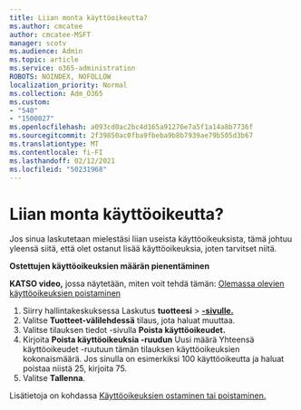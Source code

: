 ```yaml
---
title: Liian monta käyttöoikeutta?
ms.author: cmcatee
author: cmcatee-MSFT
manager: scotv
ms.audience: Admin
ms.topic: article
ms.service: o365-administration
ROBOTS: NOINDEX, NOFOLLOW
localization_priority: Normal
ms.collection: Adm_O365
ms.custom:
- "540"
- "1500027"
ms.openlocfilehash: a093cd0ac2bc4d165a91276e7a5f1a14a8b7736f
ms.sourcegitcommit: 2f39850ac0fba9fbeba9b8b7939ae79b505d3b67
ms.translationtype: MT
ms.contentlocale: fi-FI
ms.lasthandoff: 02/12/2021
ms.locfileid: "50231968"
---
```

# <a name="too-many-licenses"></a>Liian monta käyttöoikeutta?

Jos sinua laskutetaan mielestäsi liian useista käyttöoikeuksista, tämä johtuu yleensä siitä, että olet ostanut lisää käyttöoikeuksia, joten tarvitset niitä.
  
**Ostettujen käyttöoikeuksien määrän pienentäminen**

**KATSO video,** jossa näytetään, miten voit tehdä tämän: [Olemassa olevien käyttöoikeuksien poistaminen](https://go.microsoft.com/fwlink/p/?linkid=2154938)
  
1. Siirry hallintakeskuksessa Laskutus **tuotteesi** \> **[-sivulle.](https://go.microsoft.com/fwlink/p/?linkid=842054)**
2. Valitse **Tuotteet-välilehdessä** tilaus, jota haluat muuttaa.
3. Valitse tilauksen tiedot -sivulla **Poista käyttöoikeudet.**
4. Kirjoita **Poista käyttöoikeuksia -ruudun** Uusi  määrä Yhteensä käyttöoikeudet -ruutuun tämän tilauksen käyttöoikeuksien kokonaismäärä.  Jos sinulla on esimerkiksi 100 käyttöoikeutta ja haluat poistaa niistä 25, kirjoita 75.
5. Valitse **Tallenna**.

Lisätietoja on kohdassa [Käyttöoikeuksien ostaminen tai poistaminen.](https://docs.microsoft.com/microsoft-365/commerce/licenses/buy-licenses)